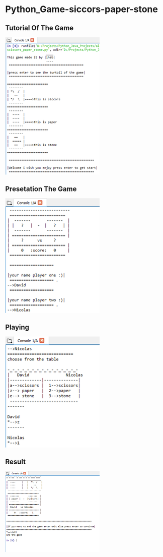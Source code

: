 # Python_Game-siccors-paper-stone
<h2>Tutorial Of The Game</h2>
<img src="images/siccors_paper_stone-tutorial_game.PNG" width="300" />

<h2>Presetation The Game</h2>
<img src="images/siccors_paper_stone-take_a_look_at_the_game_before_playing.PNG" width="300" />

<h2>Playing</h2>
<img src="images/siccors_paper_stone-playing.PNG" width="300" />

<h2>Result</h2>
<img src="images/siccors_paper_stone-result.PNG" width="300" />
